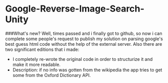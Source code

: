 # Google-Reverse-Image-Search-Unity
###What's new?
Well, times passed and i finally got to github, so now i can complete some people's request to publish my solution on parsing google's best guess html code without the help of the external server.
Also there are two significant editions that i made:
- I completely re-wrote the original code in order to structurize it and make it more readable.
- Description: if no info was gotten from the wikipedia the app tries to get some from the Oxford Dictionary API.
